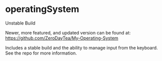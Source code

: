 # operatingSystem

Unstable Build

Newer, more featured, and updated version can be found at: https://github.com/ZeroDayTea/My-Operating-System

Includes a stable build and the ability to manage input from the keyboard. See the repo for more information.
